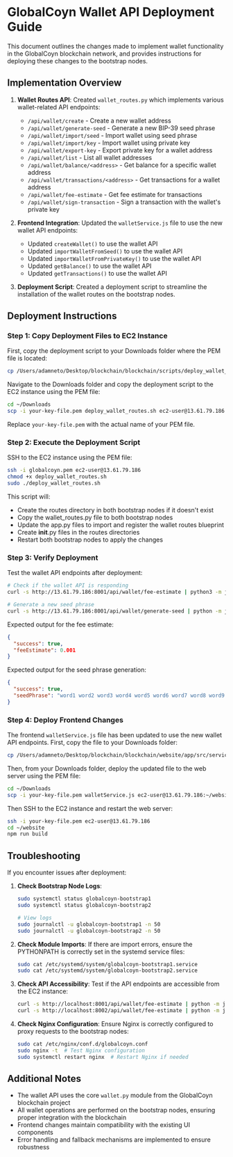 # GlobalCoyn Wallet API Deployment Guide

This document outlines the changes made to implement wallet functionality in the GlobalCoyn blockchain network, and provides instructions for deploying these changes to the bootstrap nodes.

## Implementation Overview

1. **Wallet Routes API**: Created `wallet_routes.py` which implements various wallet-related API endpoints:
   - `/api/wallet/create` - Create a new wallet address
   - `/api/wallet/generate-seed` - Generate a new BIP-39 seed phrase
   - `/api/wallet/import/seed` - Import wallet using seed phrase
   - `/api/wallet/import/key` - Import wallet using private key
   - `/api/wallet/export-key` - Export private key for a wallet address
   - `/api/wallet/list` - List all wallet addresses
   - `/api/wallet/balance/<address>` - Get balance for a specific wallet address
   - `/api/wallet/transactions/<address>` - Get transactions for a wallet address
   - `/api/wallet/fee-estimate` - Get fee estimate for transactions
   - `/api/wallet/sign-transaction` - Sign a transaction with the wallet's private key

2. **Frontend Integration**: Updated the `walletService.js` file to use the new wallet API endpoints:
   - Updated `createWallet()` to use the wallet API
   - Updated `importWalletFromSeed()` to use the wallet API
   - Updated `importWalletFromPrivateKey()` to use the wallet API
   - Updated `getBalance()` to use the wallet API
   - Updated `getTransactions()` to use the wallet API

3. **Deployment Script**: Created a deployment script to streamline the installation of the wallet routes on the bootstrap nodes.

## Deployment Instructions

### Step 1: Copy Deployment Files to EC2 Instance

First, copy the deployment script to your Downloads folder where the PEM file is located:

```bash
cp /Users/adamneto/Desktop/blockchain/blockchain/scripts/deploy_wallet_routes.sh ~/Downloads/
```

Navigate to the Downloads folder and copy the deployment script to the EC2 instance using the PEM file:

```bash
cd ~/Downloads
scp -i your-key-file.pem deploy_wallet_routes.sh ec2-user@13.61.79.186:~/
```

Replace `your-key-file.pem` with the actual name of your PEM file.

### Step 2: Execute the Deployment Script

SSH to the EC2 instance using the PEM file:

```bash
ssh -i globalcoyn.pem ec2-user@13.61.79.186
chmod +x deploy_wallet_routes.sh
sudo ./deploy_wallet_routes.sh
```

This script will:
- Create the routes directory in both bootstrap nodes if it doesn't exist
- Copy the wallet_routes.py file to both bootstrap nodes
- Update the app.py files to import and register the wallet routes blueprint
- Create __init__.py files in the routes directories
- Restart both bootstrap nodes to apply the changes

### Step 3: Verify Deployment

Test the wallet API endpoints after deployment:

```bash
# Check if the wallet API is responding
curl -s http://13.61.79.186:8001/api/wallet/fee-estimate | python3 -m json.tool

# Generate a new seed phrase
curl -s http://13.61.79.186:8001/api/wallet/generate-seed | python -m json.tool
```

Expected output for the fee estimate:
```json
{
  "success": true,
  "feeEstimate": 0.001
}
```

Expected output for the seed phrase generation:
```json
{
  "success": true,
  "seedPhrase": "word1 word2 word3 word4 word5 word6 word7 word8 word9 word10 word11 word12"
}
```

### Step 4: Deploy Frontend Changes

The frontend `walletService.js` file has been updated to use the new wallet API endpoints. 
First, copy the file to your Downloads folder:

```bash
cp /Users/adamneto/Desktop/blockchain/blockchain/website/app/src/services/walletService.js ~/Downloads/
```

Then, from your Downloads folder, deploy the updated file to the web server using the PEM file:

```bash
cd ~/Downloads
scp -i your-key-file.pem walletService.js ec2-user@13.61.79.186:~/website/app/src/services/
```

Then SSH to the EC2 instance and restart the web server:

```bash
ssh -i your-key-file.pem ec2-user@13.61.79.186
cd ~/website
npm run build
```

## Troubleshooting

If you encounter issues after deployment:

1. **Check Bootstrap Node Logs**:
   ```bash
   sudo systemctl status globalcoyn-bootstrap1
   sudo systemctl status globalcoyn-bootstrap2
   
   # View logs
   sudo journalctl -u globalcoyn-bootstrap1 -n 50
   sudo journalctl -u globalcoyn-bootstrap2 -n 50
   ```

2. **Check Module Imports**:
   If there are import errors, ensure the PYTHONPATH is correctly set in the systemd service files:
   ```bash
   sudo cat /etc/systemd/system/globalcoyn-bootstrap1.service
   sudo cat /etc/systemd/system/globalcoyn-bootstrap2.service
   ```

3. **Check API Accessibility**:
   Test if the API endpoints are accessible from the EC2 instance:
   ```bash
   curl -s http://localhost:8001/api/wallet/fee-estimate | python -m json.tool
   curl -s http://localhost:8002/api/wallet/fee-estimate | python -m json.tool
   ```

4. **Check Nginx Configuration**:
   Ensure Nginx is correctly configured to proxy requests to the bootstrap nodes:
   ```bash
   sudo cat /etc/nginx/conf.d/globalcoyn.conf
   sudo nginx -t  # Test Nginx configuration
   sudo systemctl restart nginx  # Restart Nginx if needed
   ```

## Additional Notes

- The wallet API uses the core `wallet.py` module from the GlobalCoyn blockchain project
- All wallet operations are performed on the bootstrap nodes, ensuring proper integration with the blockchain
- Frontend changes maintain compatibility with the existing UI components
- Error handling and fallback mechanisms are implemented to ensure robustness